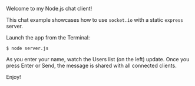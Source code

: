 
Welcome to my Node.js chat client!

This chat example showcases how to use `socket.io` with a static `express` server.

   Launch the app from the Terminal:
   
    $ node server.js

As you enter your name, watch the Users list (on the left) update. Once you press Enter or Send, the message is shared with all connected clients.

Enjoy!
